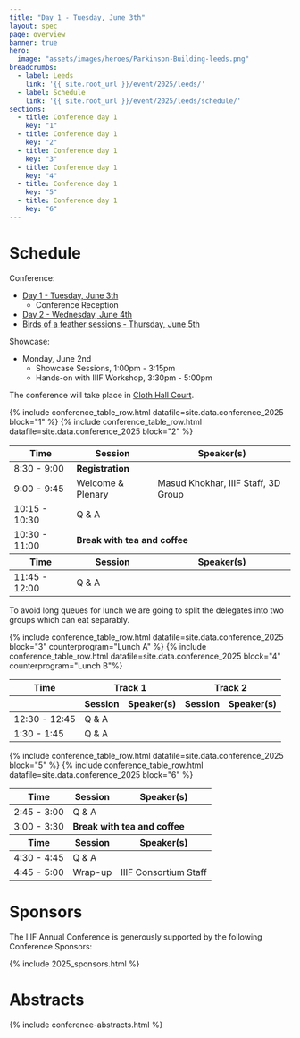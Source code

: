 ```yaml
---
title: "Day 1 - Tuesday, June 3th"
layout: spec
page: overview
banner: true 
hero:
  image: "assets/images/heroes/Parkinson-Building-leeds.png"
breadcrumbs:
  - label: Leeds
    link: '{{ site.root_url }}/event/2025/leeds/'
  - label: Schedule
    link: '{{ site.root_url }}/event/2025/leeds/schedule/'
sections:
  - title: Conference day 1
    key: "1"   
  - title: Conference day 1
    key: "2"   
  - title: Conference day 1
    key: "3"   
  - title: Conference day 1
    key: "4"   
  - title: Conference day 1
    key: "5"   
  - title: Conference day 1
    key: "6"   
---
```


# Schedule

Conference:
 * [Day 1 - Tuesday, June 3th](#schedule)
   * Conference Reception
 * [Day 2 - Wednesday, June 4th](../day2-wednesday/)
 * [Birds of a feather sessions - Thursday, June 5th](../bof/)

Showcase:
 * Monday, June 2nd
   * Showcase Sessions, 1:00pm - 3:15pm
   * Hands-on with IIIF Workshop, 3:30pm - 5:00pm

The conference will take place in [Cloth Hall Court](https://maps.app.goo.gl/uikw5jUE3fDLTnmWA). 

<table class="api-table">
    <thead>
        <tr>
            <th>Time</th>
            <th>Session</th>
            <th>Speaker(s)</th>
        </tr>
    </thead>
    <tr>
        <td>8:30 - 9:00</td>
        <td colspan="2"><b>Registration</b></td>
    </tr>    
    <tr>
        <td>9:00 - 9:45</td>
        <td>Welcome & Plenary</td>
        <td>Masud Khokhar, IIIF Staff, 3D Group</td>
    </tr>    
    {% include conference_table_row.html datafile=site.data.conference_2025 block="1"  %}
    <tr>
        <td>10:15 - 10:30</td>
        <td>Q & A</td>
        <td></td>
    </tr> 
    <tr>
        <td>10:30 - 11:00</td>
        <td colspan="2"><b>Break with tea and coffee</b></td>
    </tr>   
    <thead>
        <tr>
            <th>Time</th>
            <th>Session</th>
            <th>Speaker(s)</th>
        </tr>
    </thead> 
    {% include conference_table_row.html datafile=site.data.conference_2025 block="2"  %}
    <tr>
        <td>11:45 - 12:00</td>
        <td>Q & A</td>
        <td></td>
    </tr> 
</table>
<p>To avoid long queues for lunch we are going to split the delegates into two groups which can eat separably.</p>
<table>    
    <thead>
        <tr>
            <th>Time</th>
            <th colspan="2">Track 1</th>
            <th colspan="2">Track 2</th>
        </tr>
        <tr>
            <th>&nbsp;</th>
            <th>Session</th>
            <th>Speaker(s)</th>
            <th>Session</th>
            <th>Speaker(s)</th>
        </tr>
    </thead>
    {% include conference_table_row.html datafile=site.data.conference_2025 block="3"  counterprogram="Lunch A" %}    
    <tr>
        <td>12:30 - 12:45</td>
        <td>Q & A</td>
        <td></td>
    </tr> 
    {% include conference_table_row.html datafile=site.data.conference_2025 block="4"  counterprogram="Lunch B"%}    
    <tr>
        <td>1:30 - 1:45</td>
        <td>Q & A</td>
        <td></td>
    </tr> 
</table>
<table>    
    <thead>
        <tr>
            <th>Time</th>
            <th>Session</th>
            <th>Speaker(s)</th>
        </tr>
    </thead>    
    {% include conference_table_row.html datafile=site.data.conference_2025 block="5" %}
    <tr>
        <td>2:45 - 3:00</td>
        <td>Q & A</td>
        <td></td>
    </tr>
    <tr>
        <td>3:00 - 3:30</td>
        <td colspan="2"><b>Break with tea and coffee</b></td>
    </tr>    
    <thead>
        <tr>
            <th>Time</th>
            <th>Session</th>
            <th>Speaker(s)</th>
        </tr>
    </thead> 
    {% include conference_table_row.html datafile=site.data.conference_2025 block="6" %}
    <tr>
        <td>4:30 - 4:45</td>
        <td>Q & A</td>
        <td></td>
    </tr> 
    <tr>
        <td>4:45 - 5:00</td>
        <td>Wrap-up</td>
        <td>IIIF Consortium Staff</td>
    </tr>  
</table>

# **Sponsors**

The IIIF Annual Conference is generously supported by the following Conference Sponsors:

{% include 2025_sponsors.html %} 

# Abstracts

{% include conference-abstracts.html %}